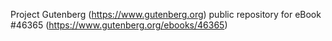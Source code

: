 Project Gutenberg (https://www.gutenberg.org) public repository for
eBook #46365 (https://www.gutenberg.org/ebooks/46365)
